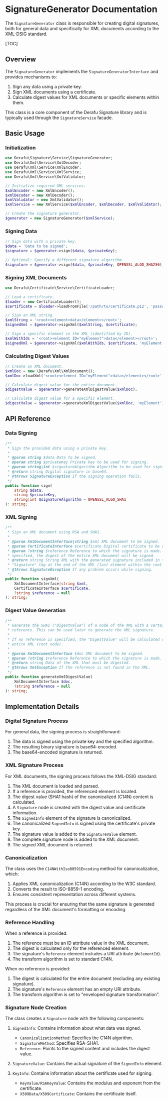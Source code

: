 # SignatureGenerator Documentation

The `SignatureGenerator` class is responsible for creating digital signatures, both for general data and specifically for XML documents according to the XML-DSIG standard.

[TOC]

## Overview

The `SignatureGenerator` implements the `SignatureGeneratorInterface` and provides mechanisms to:

1. Sign any data using a private key.
2. Sign XML documents using a certificate.
3. Calculate digest values for XML documents or specific elements within them.

This class is a core component of the Derafu Signature library and is typically used through the `SignatureService` facade.

## Basic Usage

### Initialization

```php
use Derafu\Signature\Service\SignatureGenerator;
use Derafu\Xml\Service\XmlDecoder;
use Derafu\Xml\Service\XmlEncoder;
use Derafu\Xml\Service\XmlService;
use Derafu\Xml\Service\XmlValidator;

// Initialize required XML services.
$xmlEncoder = new XmlEncoder();
$xmlDecoder = new XmlDecoder();
$xmlValidator = new XmlValidator();
$xmlService = new XmlService($xmlEncoder, $xmlDecoder, $xmlValidator);

// Create the signature generator.
$generator = new SignatureGenerator($xmlService);
```

### Signing Data

```php
// Sign data with a private key.
$data = 'Data to be signed';
$signature = $generator->sign($data, $privateKey);

// Optional: Specify a different signature algorithm.
$signature = $generator->sign($data, $privateKey, OPENSSL_ALGO_SHA256);
```

### Signing XML Documents

```php
use Derafu\Certificate\Service\CertificateLoader;

// Load a certificate.
$loader = new CertificateLoader();
$certificate = $loader->loadFromFile('/path/to/certificate.p12', 'password');

// Sign an XML string.
$xmlString = '<root><element>data</element></root>';
$signedXml = $generator->signXml($xmlString, $certificate);

// Sign a specific element in the XML (identified by ID).
$xmlWithIds = '<root><element ID="myElement">data</element></root>';
$signedXml = $generator->signXml($xmlWithIds, $certificate, 'myElement');
```

### Calculating Digest Values

```php
// Create an XML document.
$xmlDoc = new \Derafu\Xml\XmlDocument();
$xmlDoc->loadXml('<root><element ID="myElement">data</element></root>');

// Calculate digest value for the entire document.
$digestValue = $generator->generateXmlDigestValue($xmlDoc);

// Calculate digest value for a specific element.
$digestValue = $generator->generateXmlDigestValue($xmlDoc, 'myElement');
```

## API Reference

### Data Signing

```php
/**
 * Sign the provided data using a private key.
 *
 * @param string $data Data to be signed.
 * @param string $privateKey Private key to be used for signing.
 * @param string|int $signatureAlgorithm Algorithm to be used for signing (default SHA1).
 * @return string Digital signature in base64.
 * @throws SignatureException If the signing operation fails.
 */
public function sign(
    string $data,
    string $privateKey,
    string|int $signatureAlgorithm = OPENSSL_ALGO_SHA1
): string;
```

### XML Signing

```php
/**
 * Sign an XML document using RSA and SHA1.
 *
 * @param XmlDocumentInterface|string $xml XML document to be signed.
 * @param CertificateInterface $certificate Digital certificate to be used for signing.
 * @param ?string $reference Reference to which the signature is made. If not
 * specified, the digest of the entire XML document will be signed.
 * @return string String XML with the generated signature included in the
 * "Signature" tag at the end of the XML (last element within the root node).
 * @throws SignatureException If any problem occurs while signing.
 */
public function signXml(
    XmlDocumentInterface|string $xml,
    CertificateInterface $certificate,
    ?string $reference = null
): string;
```

### Digest Value Generation

```php
/**
 * Generate the SHA1 ("DigestValue") of a node of the XML with a certain
 * reference. This can be used later to generate the XML signature.
 *
 * If no reference is specified, the "DigestValue" will be calculated over the
 * entire XML (root node).
 *
 * @param XmlDocumentInterface $doc XML document to be signed.
 * @param ?string $reference Reference to which the signature is made.
 * @return string Data of the XML that must be digested.
 * @throws XmlException If the reference is not found in the XML.
 */
public function generateXmlDigestValue(
    XmlDocumentInterface $doc,
    ?string $reference = null
): string;
```

## Implementation Details

### Digital Signature Process

For general data, the signing process is straightforward:

1. The data is signed using the private key and the specified algorithm.
2. The resulting binary signature is base64-encoded.
3. The base64-encoded signature is returned.

### XML Signature Process

For XML documents, the signing process follows the XML-DSIG standard:

1. The XML document is loaded and parsed.
2. If a reference is provided, the referenced element is located.
3. The digest value (SHA1 hash) of the canonicalized (C14N) content is calculated.
4. A `Signature` node is created with the digest value and certificate information.
5. The `SignedInfo` element of the signature is canonicalized.
6. The canonicalized `SignedInfo` is signed using the certificate's private key.
7. The signature value is added to the `SignatureValue` element.
8. The complete signature node is added to the XML document.
9. The signed XML document is returned.

### Canonicalization

The class uses the `C14NWithIso88591Encoding` method for canonicalization, which:

1. Applies XML canonicalization (C14N) according to the W3C standard.
2. Converts the result to ISO-8859-1 encoding.
3. Ensures consistent representation across different systems.

This process is crucial for ensuring that the same signature is generated regardless of the XML document's formatting or encoding.

### Reference Handling

When a reference is provided:

1. The reference must be an ID attribute value in the XML document.
2. The digest is calculated only for the referenced element.
3. The signature's `Reference` element includes a URI attribute (`#elementId`).
4. The transform algorithm is set to standard C14N.

When no reference is provided:

1. The digest is calculated for the entire document (excluding any existing signature).
2. The signature's `Reference` element has an empty URI attribute.
3. The transform algorithm is set to "enveloped signature transformation".

### Signature Node Creation

The class creates a `Signature` node with the following components:

1. `SignedInfo`: Contains information about what data was signed.
   - `CanonicalizationMethod`: Specifies the C14N algorithm.
   - `SignatureMethod`: Specifies RSA-SHA1.
   - `Reference`: Points to the signed content and includes the digest value.

2. `SignatureValue`: Contains the actual signature of the `SignedInfo` element.

3. `KeyInfo`: Contains information about the certificate used for signing.
   - `KeyValue/RSAKeyValue`: Contains the modulus and exponent from the certificate.
   - `X509Data/X509Certificate`: Contains the certificate itself.
